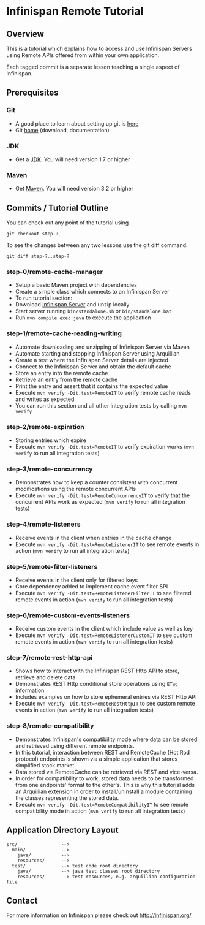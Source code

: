 # Infinispan Remote Tutorial

## Overview

This is a tutorial which explains how to access and use Infinispan Servers 
using Remote APIs offered from within your own application.

Each tagged commit is a separate lesson teaching a single aspect of Infinispan.

## Prerequisites

### Git

- A good place to learn about setting up git is [here][git-github]
- Git [home][git-home] (download, documentation)

### JDK

- Get a [JDK][jdk-download]. You will need version 1.7 or higher

### Maven

- Get [Maven][maven-download]. You will need version 3.2 or higher

## Commits / Tutorial Outline

You can check out any point of the tutorial using

    git checkout step-?

To see the changes between any two lessons use the git diff command.

    git diff step-?..step-?

### step-0/remote-cache-manager

- Setup a basic Maven project with dependencies
- Create a simple class which connects to an Infinispan Server
- To run tutorial section:
 - Download [Infinispan Server][infinispan-server-download] and unzip locally
 - Start server running `bin/standalone.sh` or `bin/standalone.bat`
 - Run `mvn compile exec:java` to execute the application 

### step-1/remote-cache-reading-writing

- Automate downloading and unzipping of Infinispan Server via Maven
- Automate starting and stopping Infinispan Server using Arquillian
- Create a test where the Infinispan Server details are injected
- Connect to the Infinispan Server and obtain the default cache
- Store an entry into the remote cache
- Retrieve an entry from the remote cache
- Print the entry and assert that it contains the expected value
- Execute `mvn verify -Dit.test=RemoteIT` to verify remote cache 
reads and writes as expected
 - You can run this section and all other integration tests by calling `mvn verify`
 
### step-2/remote-expiration

- Storing entries which expire
- Execute `mvn verify -Dit.test=RemoteIT` to verify expiration works 
(`mvn verify` to run all integration tests)

### step-3/remote-concurrency

- Demonstrates how to keep a counter consistent with concurrent modifications
using the remote concurrent APIs
- Execute `mvn verify -Dit.test=RemoteConcurrencyIT` to verify that the 
concurrent APIs work as expected (`mvn verify` to run all integration tests)

### step-4/remote-listeners

- Receive events in the client when entries in the cache change
- Execute `mvn verify -Dit.test=RemoteListenerIT` to see remote events in action 
(`mvn verify` to run all integration tests)

### step-5/remote-filter-listeners

- Receive events in the client only for filtered keys
- Core dependency added to implement cache event filter SPI
- Execute `mvn verify -Dit.test=RemoteListenerFilterIT` to see filtered remote events in action 
(`mvn verify` to run all integration tests)

### step-6/remote-custom-events-listeners

- Receive custom events in the client which include value as well as key
- Execute `mvn verify -Dit.test=RemoteListenerCustomIT` to see custom remote events in action 
(`mvn verify` to run all integration tests)

### step-7/remote-rest-http-api

- Shows how to interact with the Infinispan REST Http API to store, retrieve and delete data
- Demonstrates REST Http conditional store operations using `ETag` information
- Includes examples on how to store ephemeral entries via REST Http API 
- Execute `mvn verify -Dit.test=RemoteRestHttpIT` to see custom remote events in action 
(`mvn verify` to run all integration tests)

### step-8/remote-compatibility

- Demonstrates Infinispan's compatibility mode where data can be stored and 
retrieved using different remote endpoints.
- In this tutorial, interaction between REST and RemoteCache (Hot Rod protocol) 
endpoints is shown via a simple application that stores simplified stock market.
- Data stored via RemoteCache can be retrieved via REST and vice-versa.
- In order for compatibility to work, stored data needs to be transformed from
one endpoints' format to the other's. This is why this tutorial adds an Arquillian
extension in order to install/uninstall a module containing the classes representing 
the stored data.
- Execute `mvn verify -Dit.test=RemoteCompatibilityIT` to see remote compatibility 
mode in action (`mvn verify` to run all integration tests)

## Application Directory Layout

    src/                -->
      main/             -->
        java/           -->
        resources/      -->
      test/             --> test code root directory
        java/           --> java test classes root directory
        resources/      --> test resources, e.g. arquillian configuration file

## Contact

For more information on Infinispan please check out http://infinispan.org/

[jdk-download]: http://www.oracle.com/technetwork/articles/javase/index-jsp-138363.html
[git-home]: http://git-scm.com
[git-github]: http://help.github.com/set-up-git-redirect
[maven-download]: http://maven.apache.org/download.html
[infinispan-server-download]: http://infinispan.org/download 
